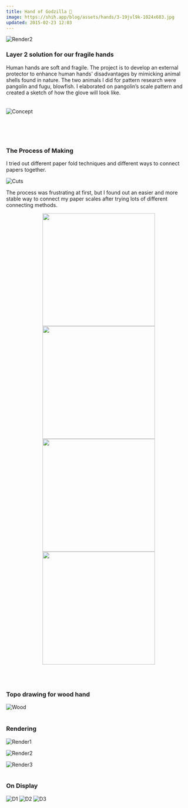 ```yaml
---
title: Hand of Godzilla 🦖
image: https://shih.app/blog/assets/hands/3-19jvl9k-1024x683.jpg
updated: 2015-02-23 12:03
---
```


![Render2](https://shih.app/blog/assets/hands/3-19jvl9k-1024x683.jpg)

### Layer 2 solution for our fragile hands

Human hands are soft and fragile. The project is to develop an external protector to enhance human hands' disadvantages by mimicking animal shells found in nature. The two animals I did for pattern research were pangolin and fugu, blowfish. I elaborated on pangolin’s scale pattern and created a sketch of how the glove will look like.
<br><br><br>
![Concept](https://shih.app/blog/assets/hands/hand-2hajrbw.jpg)

<br><br><br>

### The Process of Making

I tried out different paper fold techniques and different ways to connect papers together.

![Cuts](https://shih.app/blog/assets/hands/IMG_1193-2k54xgm-1024x683.jpg)

The process was frustrating at first, but I found out an easier and more stable way to connect my paper scales after trying lots of different connecting methods.

<p align="center">
<img src="https://shih.app/blog/assets/hands/IMG_1230-wpne7k.jpg" width="306">

<img src="https://shih.app/blog/assets/hands/IMG_1231-vrxjpi.jpg" width="306">

<img src="https://shih.app/blog/assets/hands/IMG_1232-1clhpaz.jpg" width="306">

<img src="https://shih.app/blog/assets/hands/IMG_1234-2asl6v9.jpg" width="306">
</p>

<br><br>

### Topo drawing for wood hand

![Wood](https://shih.app/blog/assets/hands/hand-wood-pj41cw.jpg)
<br><br>

### Rendering

![Render1](https://shih.app/blog/assets/hands/2-1j887ub-1024x683.jpg)

![Render2](https://shih.app/blog/assets/hands/4-2lv69ge-1024x683.jpg)

![Render3](https://shih.app/blog/assets/hands/1-12enssz-1024x683.jpg)
<br><br>

### On Display

![D1](https://shih.app/blog/assets/hands/IMG_0865-29ao8pn-768x1024.jpg)
![D2](https://shih.app/blog/assets/hands/IMG_0861-xzkk0j-1024x768.jpg)
![D3](https://shih.app/blog/assets/hands/IMG_0863-1e0fdkn-1024x768.jpg)
